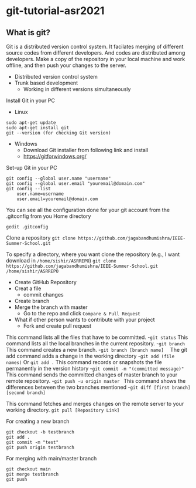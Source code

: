 # git-tutorial-asr2021

## What is git?

Git is a distributed version control system. It facilates merging of different source codes from different developers. And codes are distributed among developers. Make a copy of the repository in your local machine and work offline, and then push your changes to the server. 

- Distributed version control system
- Trunk based development
  - Working in different versions simultaneously


Install Git in your PC
- Linux
```shell
sudo apt-get update
sudo apt-get install git
git --version (for checking Git version)
```
- Windows
  - Download Git installer from following link and install
  - https://gitforwindows.org/

Set-up Git in your PC
```shell
git config --global user.name "username" 
git config --global user.email "youremail@domain.com" 
git config --list
	user.name=username
	user.email=youremail@domain.com
```
You can see all the configuration done for your git account from the .gitconfig from you Home directory
```shell
gedit .gitconfig
```

Clone a repository
```git clone https://github.com/jagabandhumishra/IEEE-Summer-School.git```

To specify a directory, where you want clone the repository (e.g., I want download in ```/home/sishir/ASRREPO```)
```git clone https://github.com/jagabandhumishra/IEEE-Summer-School.git /home/sishir/ASRREPO```

- Create GitHub Repository
- Creat a file
  - commit changes
- Create branch
- Merge the branch with master
  - Go to the repo and click ```Compare & Pull Request```
- What if other person wants to contribute with your project
  - Fork and create pull request

This command lists all the files that have to be committed.
-```git status```
This command lists all the local branches in the current repository.
-```git branch``` 
This command creates a new branch.
-```git branch [branch name]  ```
The git add command adds a change in the working directory
-```git add (file names)``` Or ```git add .```
This command records or snapshots the file permanently in the version history
-```git commit -m "(committed message)"```
This command sends the committed changes of master branch to your remote repository.
-```git push -u origin master ```
This command shows the differences between the two branches mentioned
-```git diff [first branch] [second branch]```

This command fetches and merges changes on the remote server to your working directory.
```git pull [Repository Link] ```

For creating a new branch
```shell
git checkout -b testbranch
git add .
git commit -m "test"
git push origin testbranch
```
For merging with main/master branch
```shell
git checkout main
git merge testbranch
git push
```
